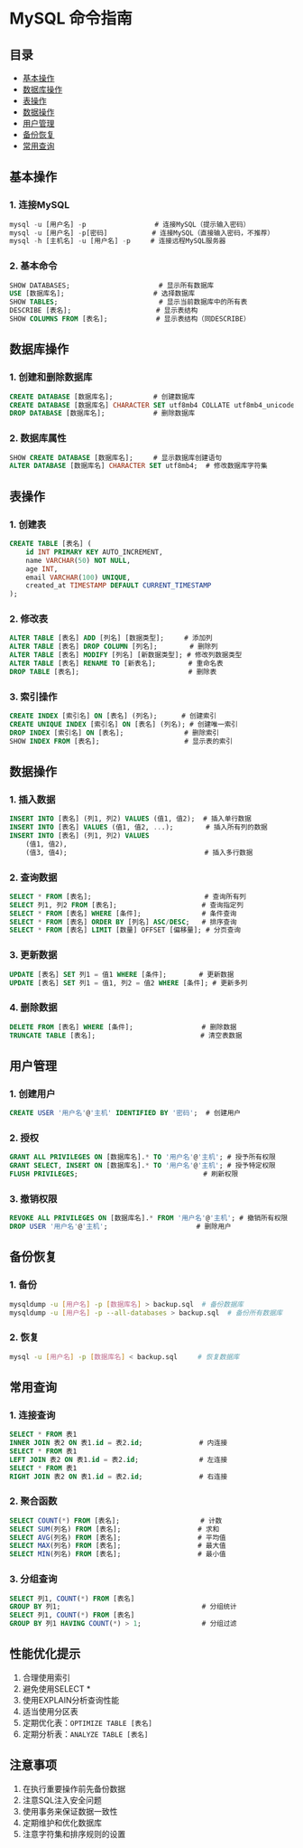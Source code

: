 # MySQL 命令指南

## 目录
- [基本操作](#基本操作)
- [数据库操作](#数据库操作)
- [表操作](#表操作)
- [数据操作](#数据操作)
- [用户管理](#用户管理)
- [备份恢复](#备份恢复)
- [常用查询](#常用查询)

## 基本操作

### 1. 连接MySQL
```sql
mysql -u [用户名] -p                 # 连接MySQL（提示输入密码）
mysql -u [用户名] -p[密码]           # 连接MySQL（直接输入密码，不推荐）
mysql -h [主机名] -u [用户名] -p     # 连接远程MySQL服务器
```

### 2. 基本命令
```sql
SHOW DATABASES;                      # 显示所有数据库
USE [数据库名];                      # 选择数据库
SHOW TABLES;                         # 显示当前数据库中的所有表
DESCRIBE [表名];                     # 显示表结构
SHOW COLUMNS FROM [表名];            # 显示表结构（同DESCRIBE）
```

## 数据库操作

### 1. 创建和删除数据库
```sql
CREATE DATABASE [数据库名];          # 创建数据库
CREATE DATABASE [数据库名] CHARACTER SET utf8mb4 COLLATE utf8mb4_unicode_ci;  # 创建指定字符集的数据库
DROP DATABASE [数据库名];            # 删除数据库
```

### 2. 数据库属性
```sql
SHOW CREATE DATABASE [数据库名];     # 显示数据库创建语句
ALTER DATABASE [数据库名] CHARACTER SET utf8mb4;  # 修改数据库字符集
```

## 表操作

### 1. 创建表
```sql
CREATE TABLE [表名] (
    id INT PRIMARY KEY AUTO_INCREMENT,
    name VARCHAR(50) NOT NULL,
    age INT,
    email VARCHAR(100) UNIQUE,
    created_at TIMESTAMP DEFAULT CURRENT_TIMESTAMP
);
```

### 2. 修改表
```sql
ALTER TABLE [表名] ADD [列名] [数据类型];     # 添加列
ALTER TABLE [表名] DROP COLUMN [列名];        # 删除列
ALTER TABLE [表名] MODIFY [列名] [新数据类型]; # 修改列数据类型
ALTER TABLE [表名] RENAME TO [新表名];        # 重命名表
DROP TABLE [表名];                           # 删除表
```

### 3. 索引操作
```sql
CREATE INDEX [索引名] ON [表名] (列名);      # 创建索引
CREATE UNIQUE INDEX [索引名] ON [表名] (列名); # 创建唯一索引
DROP INDEX [索引名] ON [表名];               # 删除索引
SHOW INDEX FROM [表名];                     # 显示表的索引
```

## 数据操作

### 1. 插入数据
```sql
INSERT INTO [表名] (列1, 列2) VALUES (值1, 值2);  # 插入单行数据
INSERT INTO [表名] VALUES (值1, 值2, ...);        # 插入所有列的数据
INSERT INTO [表名] (列1, 列2) VALUES 
    (值1, 值2), 
    (值3, 值4);                                  # 插入多行数据
```

### 2. 查询数据
```sql
SELECT * FROM [表名];                            # 查询所有列
SELECT 列1, 列2 FROM [表名];                     # 查询指定列
SELECT * FROM [表名] WHERE [条件];               # 条件查询
SELECT * FROM [表名] ORDER BY [列名] ASC/DESC;   # 排序查询
SELECT * FROM [表名] LIMIT [数量] OFFSET [偏移量]; # 分页查询
```

### 3. 更新数据
```sql
UPDATE [表名] SET 列1 = 值1 WHERE [条件];        # 更新数据
UPDATE [表名] SET 列1 = 值1, 列2 = 值2 WHERE [条件]; # 更新多列
```

### 4. 删除数据
```sql
DELETE FROM [表名] WHERE [条件];                 # 删除数据
TRUNCATE TABLE [表名];                          # 清空表数据
```

## 用户管理

### 1. 创建用户
```sql
CREATE USER '用户名'@'主机' IDENTIFIED BY '密码';  # 创建用户
```

### 2. 授权
```sql
GRANT ALL PRIVILEGES ON [数据库名].* TO '用户名'@'主机'; # 授予所有权限
GRANT SELECT, INSERT ON [数据库名].* TO '用户名'@'主机'; # 授予特定权限
FLUSH PRIVILEGES;                               # 刷新权限
```

### 3. 撤销权限
```sql
REVOKE ALL PRIVILEGES ON [数据库名].* FROM '用户名'@'主机'; # 撤销所有权限
DROP USER '用户名'@'主机';                      # 删除用户
```

## 备份恢复

### 1. 备份
```bash
mysqldump -u [用户名] -p [数据库名] > backup.sql  # 备份数据库
mysqldump -u [用户名] -p --all-databases > backup.sql  # 备份所有数据库
```

### 2. 恢复
```bash
mysql -u [用户名] -p [数据库名] < backup.sql     # 恢复数据库
```

## 常用查询

### 1. 连接查询
```sql
SELECT * FROM 表1 
INNER JOIN 表2 ON 表1.id = 表2.id;              # 内连接
SELECT * FROM 表1 
LEFT JOIN 表2 ON 表1.id = 表2.id;               # 左连接
SELECT * FROM 表1 
RIGHT JOIN 表2 ON 表1.id = 表2.id;              # 右连接
```

### 2. 聚合函数
```sql
SELECT COUNT(*) FROM [表名];                    # 计数
SELECT SUM(列名) FROM [表名];                   # 求和
SELECT AVG(列名) FROM [表名];                   # 平均值
SELECT MAX(列名) FROM [表名];                   # 最大值
SELECT MIN(列名) FROM [表名];                   # 最小值
```

### 3. 分组查询
```sql
SELECT 列1, COUNT(*) FROM [表名] 
GROUP BY 列1;                                   # 分组统计
SELECT 列1, COUNT(*) FROM [表名] 
GROUP BY 列1 HAVING COUNT(*) > 1;               # 分组过滤
```

## 性能优化提示
1. 合理使用索引
2. 避免使用SELECT *
3. 使用EXPLAIN分析查询性能
4. 适当使用分区表
5. 定期优化表：`OPTIMIZE TABLE [表名]`
6. 定期分析表：`ANALYZE TABLE [表名]`

## 注意事项
1. 在执行重要操作前先备份数据
2. 注意SQL注入安全问题
3. 使用事务来保证数据一致性
4. 定期维护和优化数据库
5. 注意字符集和排序规则的设置 